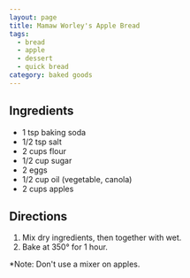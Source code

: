 ```yaml
---
layout: page
title: Mamaw Worley's Apple Bread
tags:
  - bread
  - apple
  - dessert
  - quick bread
category: baked goods
---
```


## Ingredients
* 1 tsp baking soda
* 1/2 tsp salt
* 2 cups flour
* 1/2 cup sugar
* 2 eggs
* 1/2 cup oil (vegetable, canola)
* 2 cups apples

## Directions
1. Mix dry ingredients, then together with wet.
2. Bake at 350° for 1 hour.

*Note: Don't use a mixer on apples.
